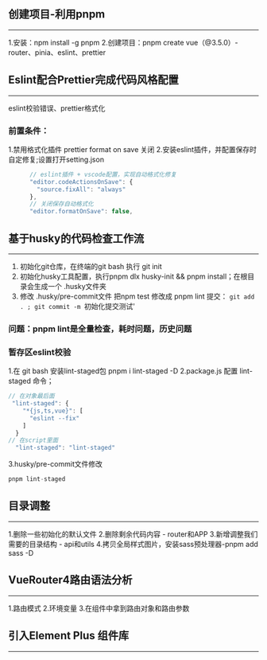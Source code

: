 ## 创建项目-利用pnpm
***
1.安装：npm install -g pnpm
2.创建项目：pnpm create vue（@3.5.0）-router、pinia、eslint、prettier
## Eslint配合Prettier完成代码风格配置
***
eslint校验错误、prettier格式化
### 前置条件：
1.禁用格式化插件 prettier format on save 关闭
2.安装eslint插件，并配置保存时自定修复;设置打开setting.json
```javascript
      // eslint插件 + vscode配置，实现自动格式化修复
      "editor.codeActionsOnSave": {
        "source.fixAll": "always"
      },
      // 关闭保存自动格式化
      "editor.formatOnSave": false,
```
## 基于husky的代码检查工作流
***
1. 初始化git仓库，在终端的git bash 执行 git init
2. 初始化husky工具配置，执行pnpm dlx husky-init && pnpm install；在根目录会生成一个 .husky文件夹
3. 修改 .husky/pre-commit文件 把npm test 修改成 pnpm lint
提交： ``git add . ; git commit -m ``初始化提交测试'
### 问题：pnpm lint是全量检查，耗时问题，历史问题
### 暂存区eslint校验
1.在 git bash 安装lint-staged包 pnpm i lint-staged -D
2.package.js 配置 lint-staged 命令；
```javascript
// 在对象最后面
 "lint-staged": {
    "*{js,ts,vue}": [
      "eslint --fix"
    ]
  }
// 在script里面
  "lint-staged": "lint-staged"
```
3.husky/pre-commit文件修改
```javascript
pnpm lint-staged
```
## 目录调整
***
1.删除一些初始化的默认文件
2.删除剩余代码内容 - router和APP
3.新增调整我们需要的目录结构 - api和utils
4.拷贝全局样式图片，安装sass预处理器-pnpm add sass -D
## VueRouter4路由语法分析
***
1.路由模式
2.环境变量
3.在组件中拿到路由对象和路由参数
## 引入Element Plus 组件库
***

